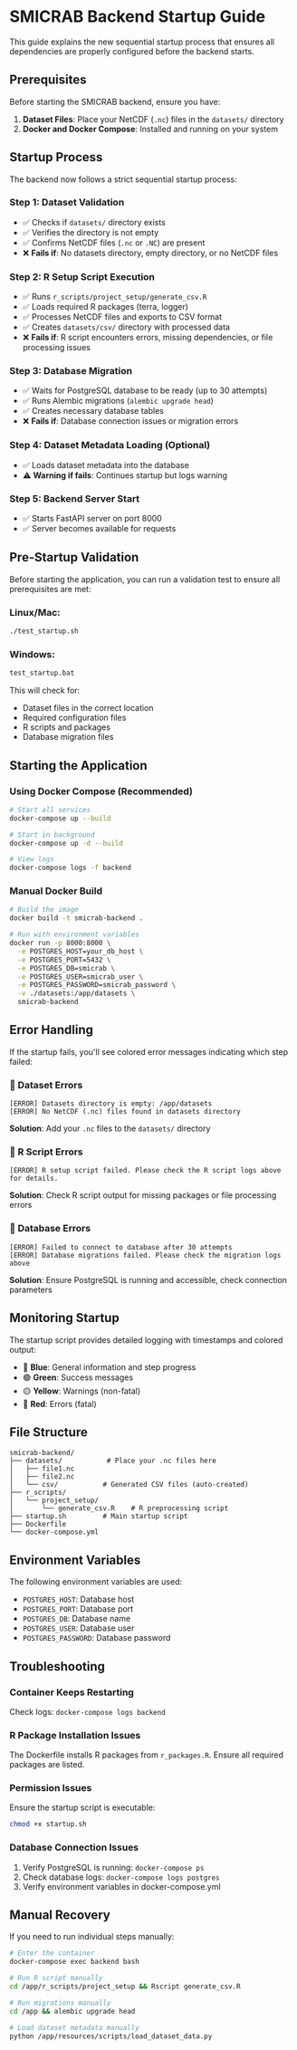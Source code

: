 # SMICRAB Backend Startup Guide

This guide explains the new sequential startup process that ensures all dependencies are properly configured before the backend starts.

## Prerequisites

Before starting the SMICRAB backend, ensure you have:

1. **Dataset Files**: Place your NetCDF (`.nc`) files in the `datasets/` directory
2. **Docker and Docker Compose**: Installed and running on your system

## Startup Process

The backend now follows a strict sequential startup process:

### Step 1: Dataset Validation
- ✅ Checks if `datasets/` directory exists
- ✅ Verifies the directory is not empty
- ✅ Confirms NetCDF files (`.nc` or `.NC`) are present
- ❌ **Fails if**: No datasets directory, empty directory, or no NetCDF files

### Step 2: R Setup Script Execution
- ✅ Runs `r_scripts/project_setup/generate_csv.R`
- ✅ Loads required R packages (terra, logger)
- ✅ Processes NetCDF files and exports to CSV format
- ✅ Creates `datasets/csv/` directory with processed data
- ❌ **Fails if**: R script encounters errors, missing dependencies, or file processing issues

### Step 3: Database Migration
- ✅ Waits for PostgreSQL database to be ready (up to 30 attempts)
- ✅ Runs Alembic migrations (`alembic upgrade head`)
- ✅ Creates necessary database tables
- ❌ **Fails if**: Database connection issues or migration errors

### Step 4: Dataset Metadata Loading (Optional)
- ✅ Loads dataset metadata into the database
- ⚠️ **Warning if fails**: Continues startup but logs warning

### Step 5: Backend Server Start
- ✅ Starts FastAPI server on port 8000
- ✅ Server becomes available for requests

## Pre-Startup Validation

Before starting the application, you can run a validation test to ensure all prerequisites are met:

### Linux/Mac:
```bash
./test_startup.sh
```

### Windows:
```cmd
test_startup.bat
```

This will check for:
- Dataset files in the correct location
- Required configuration files
- R scripts and packages
- Database migration files

## Starting the Application

### Using Docker Compose (Recommended)

```bash
# Start all services
docker-compose up --build

# Start in background
docker-compose up -d --build

# View logs
docker-compose logs -f backend
```

### Manual Docker Build

```bash
# Build the image
docker build -t smicrab-backend .

# Run with environment variables
docker run -p 8000:8000 \
  -e POSTGRES_HOST=your_db_host \
  -e POSTGRES_PORT=5432 \
  -e POSTGRES_DB=smicrab \
  -e POSTGRES_USER=smicrab_user \
  -e POSTGRES_PASSWORD=smicrab_password \
  -v ./datasets:/app/datasets \
  smicrab-backend
```

## Error Handling

If the startup fails, you'll see colored error messages indicating which step failed:

### 🔴 Dataset Errors
```
[ERROR] Datasets directory is empty: /app/datasets
[ERROR] No NetCDF (.nc) files found in datasets directory
```
**Solution**: Add your `.nc` files to the `datasets/` directory

### 🔴 R Script Errors
```
[ERROR] R setup script failed. Please check the R script logs above for details.
```
**Solution**: Check R script output for missing packages or file processing errors

### 🔴 Database Errors
```
[ERROR] Failed to connect to database after 30 attempts
[ERROR] Database migrations failed. Please check the migration logs above
```
**Solution**: Ensure PostgreSQL is running and accessible, check connection parameters

## Monitoring Startup

The startup script provides detailed logging with timestamps and colored output:

- 🔵 **Blue**: General information and step progress
- 🟢 **Green**: Success messages
- 🟡 **Yellow**: Warnings (non-fatal)
- 🔴 **Red**: Errors (fatal)

## File Structure

```
smicrab-backend/
├── datasets/           # Place your .nc files here
│   ├── file1.nc
│   ├── file2.nc
│   └── csv/           # Generated CSV files (auto-created)
├── r_scripts/
│   └── project_setup/
│       └── generate_csv.R    # R preprocessing script
├── startup.sh         # Main startup script
├── Dockerfile
└── docker-compose.yml
```

## Environment Variables

The following environment variables are used:

- `POSTGRES_HOST`: Database host
- `POSTGRES_PORT`: Database port
- `POSTGRES_DB`: Database name
- `POSTGRES_USER`: Database user
- `POSTGRES_PASSWORD`: Database password

## Troubleshooting

### Container Keeps Restarting
Check logs: `docker-compose logs backend`

### R Package Installation Issues
The Dockerfile installs R packages from `r_packages.R`. Ensure all required packages are listed.

### Permission Issues
Ensure the startup script is executable:
```bash
chmod +x startup.sh
```

### Database Connection Issues
1. Verify PostgreSQL is running: `docker-compose ps`
2. Check database logs: `docker-compose logs postgres`
3. Verify environment variables in docker-compose.yml

## Manual Recovery

If you need to run individual steps manually:

```bash
# Enter the container
docker-compose exec backend bash

# Run R script manually
cd /app/r_scripts/project_setup && Rscript generate_csv.R

# Run migrations manually
cd /app && alembic upgrade head

# Load dataset metadata manually
python /app/resources/scripts/load_dataset_data.py
``` 
